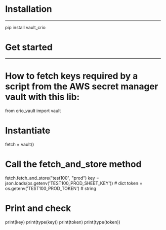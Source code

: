 # Installation
************
pip install vault_crio


# Get started
***********

# How to fetch keys required by a script from the AWS secret manager vault with this lib:

from crio_vault import vault

# Instantiate
fetch = vault()

# Call the fetch_and_store method
fetch.fetch_and_store("test100", "prod")
key = json.loads(os.getenv('TEST100_PROD_SHEET_KEY')) # dict
token = os.getenv('TEST100_PROD_TOKEN') # string 

# Print and check 
print(key)
print(type(key))
print(token)
print(type(token))